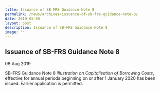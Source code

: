 ```yaml
---
title: Issuance of SB FRS Guidance Note 8
permalink: /news/archives/issuance-of-sb-frs-guidance-note-8/
date: 2019-08-08
layout: post
description: Issuance of SB-FRS Guidance Note 8
image: ""
---
```

Issuance of SB-FRS Guidance Note 8
----------------------------------

08 Aug 2019

SB-FRS Guidance Note 8 _Illustration on Capitalisation of Borrowing Costs_, effective for annual periods beginning on or after 1 January 2020 has been issued. Earlier application is permitted.